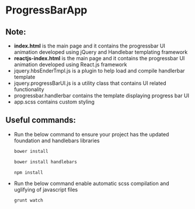 # ProgressBarApp
## Note:
* **index.html** is the main page and it contains the progressbar UI animation developed using jQuery and Handlebar templating framework
* **reactjs-index.html** is the main page and it contains the progressbar UI animation developed using React.js framework
* jquery.hbsEnderTmpl.js is a plugin to help load and compile handlerbar template
* jquery.progressBarUI.js is a utility class that contains UI related functionality
* progressbar.handlerbar contains the template displaying progress bar UI
* app.scss contains custom styling


## Useful commands:
* Run the below command to ensure your project has the updated foundation and handlebars libraries	
	```bash
	bower install
	```
	```bash
	bower install handlebars
	```
	```bash
	npm install
	```

* Run the below command enable automatic scss compilation and uglifying of javascript files	
	```bash
	grunt watch
	```